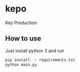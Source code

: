# kepo
Key Production

## How to use
Just install python 3 and run

```sh
pip install -r requirements.txt
python main.py
```